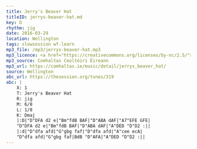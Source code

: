 ```yaml
---
title: Jerry's Beaver Hat
titleID: jerrys-beaver-hat.md
key: D
rhythm: jig
date: 2016-03-29
location: Wellington
tags: slowsession wf-learn
mp3_file: /mp3/jerrys-beaver-hat.mp3
mp3_licence: <a href="https://creativecommons.org/licenses/by-nc/2.5/">CC-BY-NC-2.5</a>
mp3_source: Comhaltas Ceoltóirí Éireann
mp3_url: https://comhaltas.ie/music/detail/jerrys_beaver_hat/
source: Wellington
abc_url: https://thesession.org/tunes/319
abc: |
    X: 1
    T: Jerry's Beaver Hat
    R: jig
    M: 6/8
    L: 1/8
    K: Dmaj
    |:D|"D"DFA d2 e|"Bm"fdB BAF|"D"ABA dAF|"A7"EFE GFE|
    "D"DFA d2 e|"Bm"fdB BAF|"D"ABA dAF|"A"DED "D"D2 :||
    |:d|"D"dfa afd|"G"gbg faf|"D"dfa afd|"A"cee ecA|
    "D"dfa afd|"G"gbg faf|BdB "D"AFA|"A"DED "D"D2 :||
---
```

